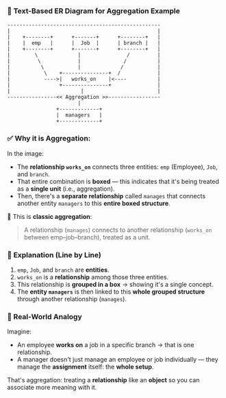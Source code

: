 ### 📄 **Text-Based ER Diagram for Aggregation Example**

```
--------------------------------------------------
|                                                |
|    +--------+      +-------+      +--------+   |
|    |  emp   |      |  Job  |      | branch |   |
|    +--------+      +-------+      +--------+   |
|        \             |               /         |
|         \            |              /          |
|          \           |             /           |
|           \    +---------------+  /            |
|           ---->|   works_on    |<----          |
|                +---------------+               |
|                       |                        |   
----------------<< Aggregation >>-----------------
                       |
                +-------------+
                |  managers   |
                +-------------+
```

### ✅ **Why it is Aggregation:**

In the image:

- The **relationship `works_on`** connects three entities: `emp` (Employee), `Job`, and `branch`.
- That entire combination is **boxed** — this indicates that it's being treated as a **single unit** (i.e., aggregation).
- Then, there's a **separate relationship** called `manages` that connects another entity `managers` to this **entire boxed structure**.

📌 This is **classic aggregation**:  
> A relationship (`manages`) connects to another relationship (`works_on` between emp–job–branch), treated as a unit.


### 📘 **Explanation (Line by Line)**

1. `emp`, `Job`, and `branch` are **entities**.
2. `works_on` is a **relationship** among those three entities.
3. This relationship is **grouped in a box** → showing it's a single concept.
4. The **entity `managers`** is then linked to this **whole grouped structure** through another relationship (`manages`).

### 🧠 Real-World Analogy

Imagine:

- An employee **works on** a job in a specific branch → that is one relationship.
- A manager doesn't just manage an employee or job individually — they manage the **assignment** itself: the **whole setup**.
  
That's aggregation: treating a **relationship** like an **object** so you can associate more meaning with it.

